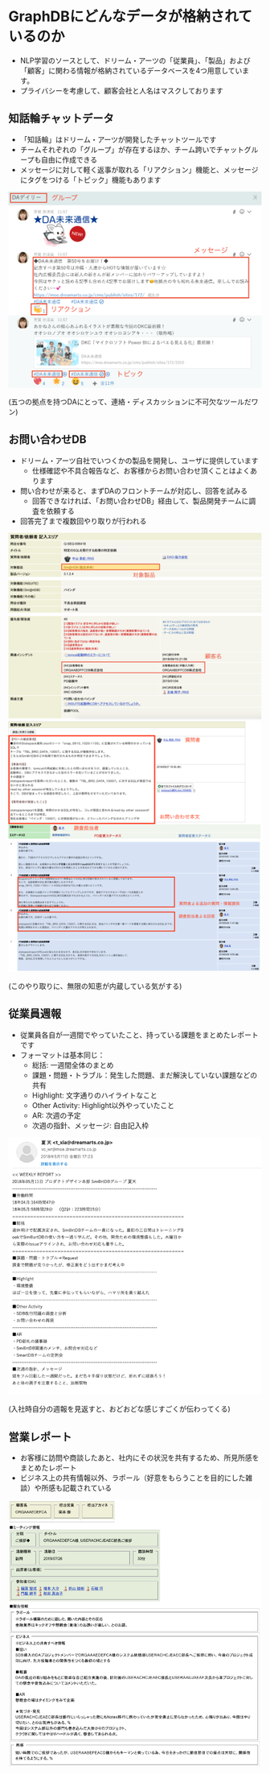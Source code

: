 

# GraphDBにどんなデータが格納されているのか

- NLP学習のソースとして、ドリーム・アーツの「従業員」、「製品」および「顧客」に関わる情報が格納されているデータベースを4つ用意しています。
- プライバシーを考慮して、顧客会社と人名はマスクしております


## 知話輪チャットデータ

- 「知話輪」はドリーム・アーツが開発したチャットツールです
- チームそれぞれの「グループ」が存在するほか、チーム跨いでチャットグループも自由に作成できる
- メッセージに対して軽く返事が取れる「リアクション」機能と、メッセージにタグをつける「トピック」機能もあります
<img src="imgs/chiwawa_data01.png" />

(五つの拠点を持つDAにとって、連絡・ディスカッションに不可欠なツールだワン)

## お問い合わせDB

- ドリーム・アーツ自社でいつくかの製品を開発し、ユーザに提供しています
  - 仕様確認や不具合報告など、お客様からお問い合わせ頂くことはよくあります
- 問い合わせが来ると、まずDAのフロントチームが対応し、回答を試みる
  - 回答できなければ、「お問い合わせDB」経由して、製品開発チームに調査を依頼する
- 回答完了まで複数回やり取りが行われる

<img src="imgs/inquiry_data01.png" />

<img src="imgs/inquiry_data02.png" />

<img src="imgs/inquiry_data03.png" />

(このやり取りに、無限の知恵が内蔵している気がする)

## 従業員週報

- 従業員各自が一週間でやっていたこと、持っている課題をまとめたレポートです
- フォーマットは基本同じ：
  - 総括: 一週間全体のまとめ
  - 課題・問題・トラブル：発生した問題、まだ解決していない課題などの共有
  - Highlight: 文字通りのハイライトなこと
  - Other Activity: Highlight以外やっていたこと
  - AR: 次週の予定
  - 次週の指針、メッセージ: 自由記入枠

<img src="imgs/WR_data01.png" />

(入社時自分の週報を見返すと、おどおどな感じすごくが伝わってくる)

## 営業レポート

- お客様に訪問や商談したあと、社内にその状況を共有するため、所見所感をまとめたレポート
- ビジネス上の共有情報以外、ラポール（好意をもらうことを目的にした雑談）や所感も記載されている

<img src="imgs/sales_data01.png" />
